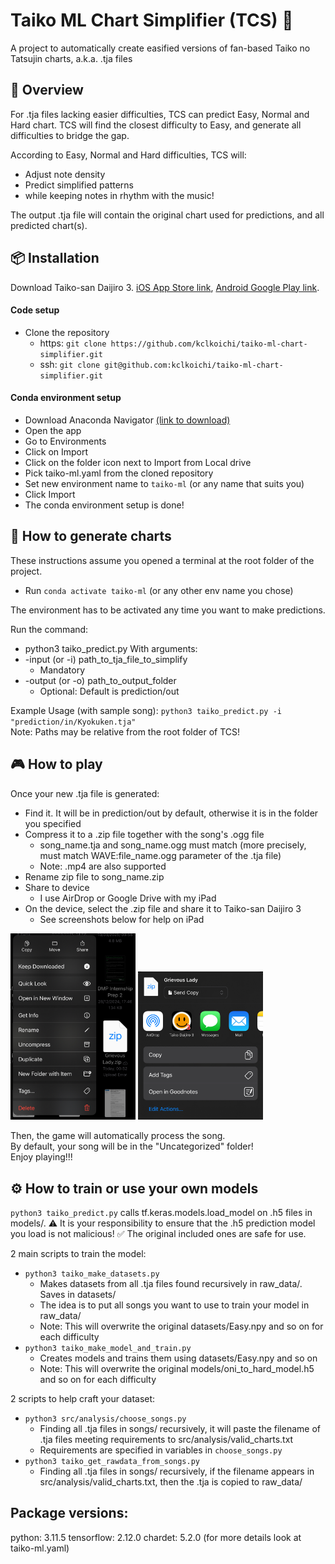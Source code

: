# Taiko ML Chart Simplifier (TCS) 🥁

A project to automatically create easified versions of fan-based Taiko no Tatsujin charts, a.k.a. .tja files

## 🚀 Overview

For .tja files lacking easier difficulties, TCS can predict Easy, Normal and Hard chart. TCS will find the closest difficulty to Easy, and generate all difficulties to bridge the gap.

According to Easy, Normal and Hard difficulties, TCS will:
  - Adjust note density
  - Predict simplified patterns
  - while keeping notes in rhythm with the music!

The output .tja file will contain the original chart used for predictions, and all predicted chart(s).

## 📦 Installation

Download Taiko-san Daijiro 3. [iOS App Store link](https://apps.apple.com/us/app/taiko-san-daijiro-3/id1183008625), [Android Google Play link](https://play.google.com/store/apps/details?id=com.daijiro.taiko3).

#### Code setup
- Clone the repository
  - https: `git clone https://github.com/kclkoichi/taiko-ml-chart-simplifier.git`
  - ssh: `git clone git@github.com:kclkoichi/taiko-ml-chart-simplifier.git`

#### Conda environment setup
- Download Anaconda Navigator [(link to download)](https://www.anaconda.com/products/navigator)
- Open the app
- Go to Environments
- Click on Import
- Click on the folder icon next to Import from Local drive
- Pick taiko-ml.yaml from the cloned repository
- Set new environment name to `taiko-ml` (or any name that suits you)
- Click Import
- The conda environment setup is done!

## 🤔 How to generate charts

These instructions assume you opened a terminal at the root folder of the project.

- Run `conda activate taiko-ml` (or any other env name you chose)

The environment has to be activated any time you want to make predictions.

Run the command:
- python3 taiko_predict.py 
With arguments:
- -input (or -i) path_to_tja_file_to_simplify
  - Mandatory
- -output (or -o) path_to_output_folder
  - Optional: Default is prediction/out

Example Usage (with sample song): `python3 taiko_predict.py -i "prediction/in/Kyokuken.tja"`  
Note: Paths may be relative from the root folder of TCS!

## 🎮 How to play

Once your new .tja file is generated:
- Find it. It will be in prediction/out by default, otherwise it is in the folder you specified
- Compress it to a .zip file together with the song's .ogg file
  - song_name.tja and song_name.ogg must match (more precisely, must match WAVE:file_name.ogg parameter of the .tja file)
  - Note: .mp4 are also supported 
- Rename zip file to song_name.zip
- Share to device
  - I use AirDrop or Google Drive with my iPad
- On the device, select the .zip file and share it to Taiko-san Daijiro 3
  - See screenshots below for help on iPad

<img src="instruction_img/share1.jpg?raw=true" alt="Share" width="200"/>
<img src="instruction_img/share2.jpg?raw=true" alt="Share" width="200"/>

Then, the game will automatically process the song.  
By default, your song will be in the "Uncategorized" folder!  
Enjoy playing!!!

## ⚙️ How to train or use your own models

`python3 taiko_predict.py` calls tf.keras.models.load_model on .h5 files in models/.
⚠️ It is your responsibility to ensure that the .h5 prediction model you load is not malicious!
✅ The original included ones are safe for use.

2 main scripts to train the model:
- `python3 taiko_make_datasets.py`
  - Makes datasets from all .tja files found recursively in raw_data/. Saves in datasets/
  - The idea is to put all songs you want to use to train your model in raw_data/
  - Note: This will overwrite the original datasets/Easy.npy and so on for each difficulty
- `python3 taiko_make_model_and_train.py`
  - Creates models and trains them using datasets/Easy.npy and so on
  - Note: This will overwrite the original models/oni_to_hard_model.h5 and so on for each difficulty

2 scripts to help craft your dataset:
- `python3 src/analysis/choose_songs.py`
  - Finding all .tja files in songs/ recursively, it will paste the filename of .tja files meeting requirements to src/analysis/valid_charts.txt
  - Requirements are specified in variables in `choose_songs.py`
- `python3 taiko_get_rawdata_from_songs.py`
  - Finding all .tja files in songs/ recursively, if the filename appears in src/analysis/valid_charts.txt, then the .tja is copied to raw_data/

## Package versions:
python: 3.11.5
tensorflow: 2.12.0
chardet: 5.2.0
(for more details look at taiko-ml.yaml)
